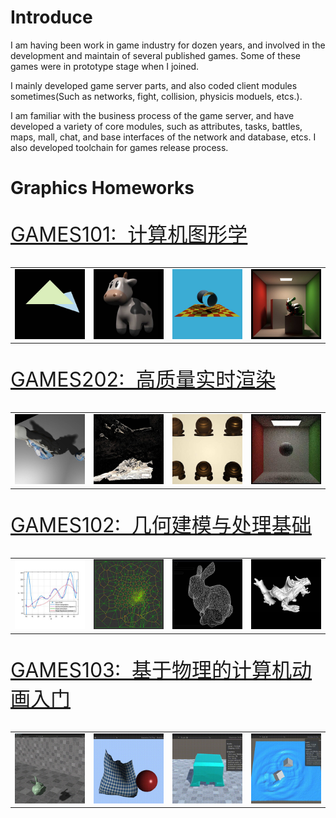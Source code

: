 # Introduce

I am having been work in game industry for dozen years, and involved in the development and maintain of several published games. Some of these games were in prototype stage when I joined. 

I mainly developed game server parts, and also coded client modules sometimes(Such as networks, fight, collision, physicis moduels, etcs.). 

I am familiar with the business process of the game server, and have developed a variety of core modules, such as attributes, tasks, battles, maps, mall, chat, and base interfaces of the network and database, etcs. I also developed toolchain for games release process.

# Graphics Homeworks

<p style="font-size:32px"><a href="./homeworks/games101/index.html">GAMES101:&nbsp;&nbsp;计算机图形学</front></a></p>
<table>
	<tr>
		<td><img src='./homeworks/games101/images/s01.jpg'/></td>
		<td><img src='./homeworks/games101/images/s02.jpg'/></td>
		<td><img src='./homeworks/games101/images/s03.jpg'/></td>
		<td><img src='./homeworks/games101/images/s04.jpg'/></td>
	</tr>
</table>

<p style="font-size:32px"><a href="./homeworks/games202/index.html">GAMES202:&nbsp;&nbsp;高质量实时渲染</front></a></p>
<table>
	<tr>
		<td><img src='./homeworks/games202/images/s01.jpg'/></td>
		<td><img src='./homeworks/games202/images/s02.jpg'/></td>
		<td><img src='./homeworks/games202/images/s03.jpg'/></td>
		<td><img src='./homeworks/games202/images/s04.jpg'/></td>
	</tr>
</table>

<p style="font-size:32px"><a href="./homeworks/games102/index.html">GAMES102:&nbsp;&nbsp;几何建模与处理基础</front></a></p>
<table>
	<tr>
		<td><img src='./homeworks/games102/images/s01.jpg'/></td>
		<td><img src='./homeworks/games102/images/s02.jpg'/></td>
		<td><img src='./homeworks/games102/images/s03.jpg'/></td>
		<td><img src='./homeworks/games102/images/s04.jpg'/></td>
	</tr>
</table>

<p style="font-size:32px"><a href="./homeworks/games103/index.html">GAMES103:&nbsp;&nbsp;基于物理的计算机动画入门</front></a></p>
<table>
	<tr>
		<td><img src='./homeworks/games103/images/s01.jpg'/></td>
		<td><img src='./homeworks/games103/images/s02.jpg'/></td>
		<td><img src='./homeworks/games103/images/s03.jpg'/></td>
		<td><img src='./homeworks/games103/images/s04.jpg'/></td>
	</tr>
</table>

